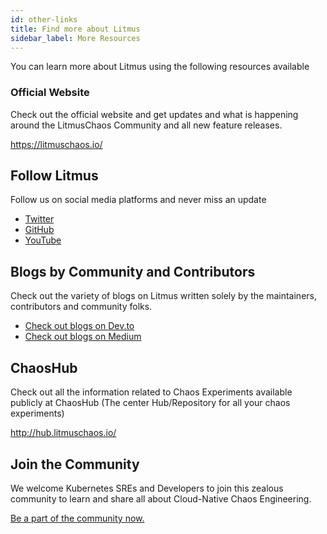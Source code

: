 ```yaml
---
id: other-links
title: Find more about Litmus
sidebar_label: More Resources
---
```


You can learn more about Litmus using the following resources available

### Official Website

Check out the official website and get updates and what is happening around the LitmusChaos Community and all new feature releases.

https://litmuschaos.io/

## Follow Litmus

Follow us on social media platforms and never miss an update

- [Twitter](https://twitter.com/LitmusChaos)
- [GitHub](https://github.com/litmuschaos/litmus)
- [YouTube](https://www.youtube.com/channel/UCa57PMqmz_j0wnteRa9nCaw)

## Blogs by Community and Contributors

Check out the variety of blogs on Litmus written solely by the maintainers, contributors and community folks.

- [Check out blogs on Dev.to](https://dev.to/t/litmuschaos/latest)
- [Check out blogs on Medium](https://medium.com/litmus-chaos)

## ChaosHub

Check out all the information related to Chaos Experiments available publicly at ChaosHub (The center Hub/Repository for all your chaos experiments)

http://hub.litmuschaos.io/

## Join the Community

We welcome Kubernetes SREs and Developers to join this zealous community to learn and share all about Cloud-Native Chaos Engineering.

[Be a part of the community now.](community)
